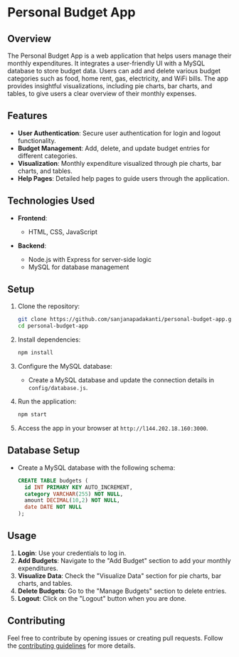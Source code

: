 # Personal Budget App

## Overview

The Personal Budget App is a web application that helps users manage their monthly expenditures. It integrates a user-friendly UI with a MySQL database to store budget data. Users can add and delete various budget categories such as food, home rent, gas, electricity, and WiFi bills. The app provides insightful visualizations, including pie charts, bar charts, and tables, to give users a clear overview of their monthly expenses.

## Features

- **User Authentication**: Secure user authentication for login and logout functionality.
- **Budget Management**: Add, delete, and update budget entries for different categories.
- **Visualization**: Monthly expenditure visualized through pie charts, bar charts, and tables.
- **Help Pages**: Detailed help pages to guide users through the application.

## Technologies Used

- **Frontend**:
  - HTML, CSS, JavaScript

- **Backend**:
  - Node.js with Express for server-side logic
  - MySQL for database management

## Setup

1. Clone the repository:

    ```bash
    git clone https://github.com/sanjanapadakanti/personal-budget-app.git
    cd personal-budget-app
    ```

2. Install dependencies:

    ```bash
    npm install
    ```

3. Configure the MySQL database:
    - Create a MySQL database and update the connection details in `config/database.js`.

4. Run the application:

    ```bash
    npm start
    ```

5. Access the app in your browser at `http://l144.202.18.160:3000`.
   

## Database Setup

- Create a MySQL database with the following schema:

    ```sql
    CREATE TABLE budgets (
      id INT PRIMARY KEY AUTO_INCREMENT,
      category VARCHAR(255) NOT NULL,
      amount DECIMAL(10,2) NOT NULL,
      date DATE NOT NULL
    );
    ```

## Usage

1. **Login**: Use your credentials to log in.
2. **Add Budgets**: Navigate to the "Add Budget" section to add your monthly expenditures.
3. **Visualize Data**: Check the "Visualize Data" section for pie charts, bar charts, and tables.
4. **Delete Budgets**: Go to the "Manage Budgets" section to delete entries.
5. **Logout**: Click on the "Logout" button when you are done.

## Contributing

Feel free to contribute by opening issues or creating pull requests. Follow the [contributing guidelines](CONTRIBUTING.md) for more details.
